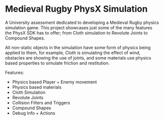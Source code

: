 # Medieval Rugby PhysX Simulation

A University assessment dedicated to developing a Medieval Rugby physics simulation game. This project showcases just some of the many features the PhysX SDK has to offer; from Cloth simulation to Revolute Joints to Compound Shapes.

All non-static objects in the simulation have some form of physics being applied to them, for example, Cloth is simulating the effect of wind, obstacles are showing the use of joints, and some materials use physics based properties to simulate friction and restitution.

Features:
- Physics based Player + Enemy movement
- Physics based materials
- Cloth Simulation
- Revolute Joints
- Collision Filters and Triggers
- Compound Shapes
- Debug Info + Actions
